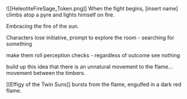 ![[HeleotiteFireSage_Token.png]]
When the fight begins, [insert name] climbs atop a pyre and lights himself on fire.

Embracing the fire of the sun.

Characters lose initiative, prompt to explore the room - searching for something


make them roll perception checks - regardless of outcome see nothing

build up this idea that there is an unnatural movement to the flame... movement between the timbers.

[[Effigy of the Twin Suns]] bursts from the flame, engulfed in a dark red flame.